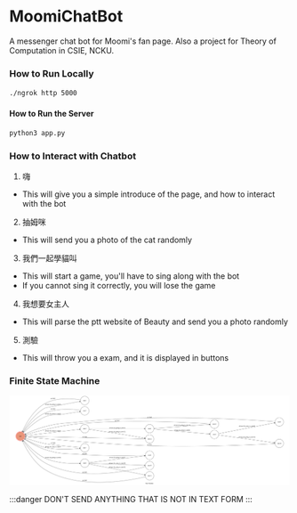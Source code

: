 # MoomiChatBot
A messenger chat bot for Moomi's fan page. Also a project for Theory of Computation in CSIE, NCKU.
### How to Run Locally
```bash
./ngrok http 5000
```
#### How to Run the Server
```bash
python3 app.py
```
### How to Interact with Chatbot
1. 嗨
  * This will give you a simple introduce of the page, and how to interact with the bot
2. 抽姆咪
  * This will send you a photo of the cat randomly
3. 我們一起學貓叫
  * This will start a game, you'll have to sing along with the bot
  * If you cannot sing it correctly, you will lose the game
4. 我想要女主人
  * This will parse the ptt website of Beauty and send you a photo randomly
5. 測驗
  * This will throw you a exam, and it is displayed in buttons
  
### Finite State Machine
![fsm](./img/show-fsm.png)

:::danger
DON'T SEND ANYTHING THAT IS NOT IN TEXT FORM
:::
